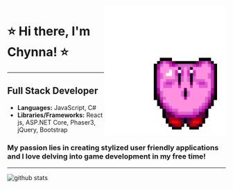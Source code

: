 <img align="right" style="height:300px" style="width:300px" style="margin-right:100px" alt="gif kirby" src="img/kirbyGif.gif"/>

# ⭐️ Hi there, I'm Chynna! ⭐️
------------------------------       


## **Full Stack Developer**
- **Languages:** JavaScript, C#
- **Libraries/Frameworks:** React js, ASP.NET Core, Phaser3, jQuery, Bootstrap

### My passion lies in creating stylized user friendly applications and I love delving into game development in my free time!     

---------------------------------  


![github stats](https://github-readme-stats.vercel.app/api?username=chynnalew&show_icons=true_color=008000&icon_color=79ff97&text_color=FF1493&bg_color=151515)
